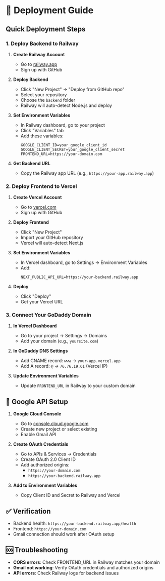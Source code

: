 # 🚀 Deployment Guide

## Quick Deployment Steps

### 1. Deploy Backend to Railway

1. **Create Railway Account**
   - Go to [railway.app](https://railway.app)
   - Sign up with GitHub

2. **Deploy Backend**
   - Click "New Project" → "Deploy from GitHub repo"
   - Select your repository
   - Choose the `backend` folder
   - Railway will auto-detect Node.js and deploy

3. **Set Environment Variables**
   - In Railway dashboard, go to your project
   - Click "Variables" tab
   - Add these variables:
     ```
     GOOGLE_CLIENT_ID=your_google_client_id
     GOOGLE_CLIENT_SECRET=your_google_client_secret
     FRONTEND_URL=https://your-domain.com
     ```

4. **Get Backend URL**
   - Copy the Railway app URL (e.g., `https://your-app.railway.app`)

### 2. Deploy Frontend to Vercel

1. **Create Vercel Account**
   - Go to [vercel.com](https://vercel.com)
   - Sign up with GitHub

2. **Deploy Frontend**
   - Click "New Project"
   - Import your GitHub repository
   - Vercel will auto-detect Next.js

3. **Set Environment Variables**
   - In Vercel dashboard, go to Settings → Environment Variables
   - Add:
     ```
     NEXT_PUBLIC_API_URL=https://your-backend.railway.app
     ```

4. **Deploy**
   - Click "Deploy"
   - Get your Vercel URL

### 3. Connect Your GoDaddy Domain

1. **In Vercel Dashboard**
   - Go to your project → Settings → Domains
   - Add your domain (e.g., `yoursite.com`)

2. **In GoDaddy DNS Settings**
   - Add CNAME record: `www` → `your-app.vercel.app`
   - Add A record: `@` → `76.76.19.61` (Vercel IP)

3. **Update Environment Variables**
   - Update `FRONTEND_URL` in Railway to your custom domain

## 🔧 Google API Setup

1. **Google Cloud Console**
   - Go to [console.cloud.google.com](https://console.cloud.google.com)
   - Create new project or select existing
   - Enable Gmail API

2. **Create OAuth Credentials**
   - Go to APIs & Services → Credentials
   - Create OAuth 2.0 Client ID
   - Add authorized origins:
     - `https://your-domain.com`
     - `https://your-backend.railway.app`

3. **Add to Environment Variables**
   - Copy Client ID and Secret to Railway and Vercel

## ✅ Verification

- Backend health: `https://your-backend.railway.app/health`
- Frontend: `https://your-domain.com`
- Gmail connection should work after OAuth setup

## 🆘 Troubleshooting

- **CORS errors**: Check FRONTEND_URL in Railway matches your domain
- **Gmail not working**: Verify OAuth credentials and authorized origins
- **API errors**: Check Railway logs for backend issues
